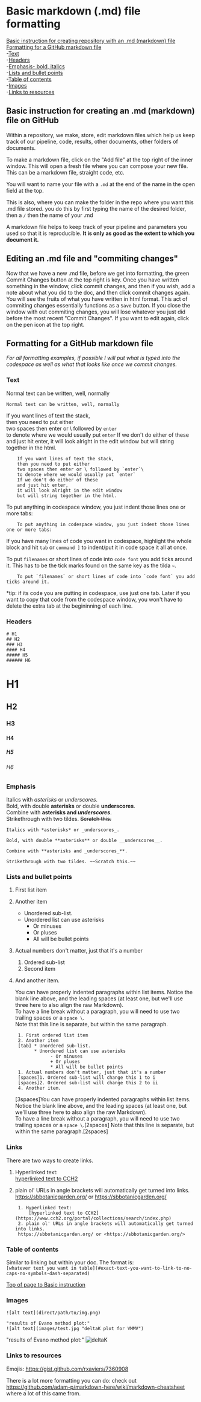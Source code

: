 # Basic markdown (.md) file formatting
[Basic instruction for creating repository with an .md (markdown) file](#basic-instruction-for-creating-repository-with-an-md-markdown-file)  \
[Formatting for a GitHub markdown file](#Formatting-for-a-github-markdown-file)  \
-[Text](#text)  \
-[Headers](#headers)  \
-[Emphasis- bold, italics](#emphasis)  \
-[Lists and bullet points](#lists-and-bullet-points)  \
-[Table of contents](#table-of-contents)  \
-[Images](#images)  
-[Links to resources](#links-to-resources)

## Basic instruction for creating an .md (markdown) file on GitHub
Within a repository, we make, store, edit markdown files which help us keep track of our pipeline, code, results, other documents, other folders of documents. 

To make a markdown file, click on the "Add file" at the top right of the inner window. This will open a fresh file where you can compose your new file. This can be a markdown file, straight code, etc. 

You will want to name your file with a `.md` at the end of the name in the open field at the top.

This is also, where you can make the folder in the repo where you want this .md file stored. you do this by first typing the name of the desired folder, then a `/` then the name of your .md

A markdown file helps to keep track of your pipeline and parameters you used so that it is reproducible. **It is only as good as the extent to which you document it.** 

## Editing an .md file and "commiting changes"
Now that we have a new .md file, before we get into formatting, the green Commit Changes button at the top right is key. Once you have written something in the window, click commit changes, and then if you wish, add a note about what you did to the doc, and then click commit changes again. You will see the fruits of what you have written in html format. This act of commiting changes essentially functions as a `Save` button. If you close the window with out commiting changes, you will lose whatever you just did before the most recent "Commit Changes". If you want to edit again, click on the pen icon at the top right. 

## Formatting for a GitHub markdown file
*For all formatting examples, if possible I will put what is typed into the codespace as well as what that looks like once we commit changes.*
### Text
Normal text can be written, well, normally

    Normal text can be written, well, normally

If you want lines of text the stack,  
then you need to put either  
two spaces then enter or \ followed by `enter`\
to denote where we would usually put `enter`
If we don't do either of these
and just hit enter, 
it will look alright in the edit window 
but will string together in the html. 

        If you want lines of text the stack,  
        then you need to put either  
        two spaces then enter or \ followed by `enter`\
        to denote where we would usually put `enter`
        If we don't do either of these
        and just hit enter, 
        it will look alright in the edit window 
        but will string together in the html. 


To put anything in codespace window, you just indent those lines one or more tabs:

        To put anything in codespace window, you just indent those lines one or more tabs:
If you have many lines of code you want in codespace, highlight the whole block and hit `tab` or `command ]` to indent/put it in code space it all at once.

To put `filenames` or short lines of code into `code font` you add ticks around it. This has to be the tick marks found on the same key as the tilda `~`. 

        To put `filenames` or short lines of code into `code font` you add ticks around it.

*tip: if its code you are putting in codespace, use just one tab. Later if you want to copy that code from the codespace window, you won't have to delete the extra tab at the begininning of each line.
### Headers
    # H1
    ## H2
    ### H3
    #### H4
    ##### H5
    ###### H6
# H1
## H2
### H3
#### H4
##### H5
###### H6

### Emphasis

Italics with *asterisks* or _underscores_. \
Bold, with double **asterisks** or double __underscores__. \
Combine with **asterisks and _underscores_**. \
Strikethrough with two tildes. ~~Scratch this.~~

    Italics with *asterisks* or _underscores_.

    Bold, with double **asterisks** or double __underscores__.

    Combine with **asterisks and _underscores_**.

    Strikethrough with two tildes. ~~Scratch this.~~

### Lists and bullet points

1. First list item
2. Another item
      * Unordered sub-list.
      * Unordered list can use asterisks
           - Or minuses
           + Or pluses
           * All will be bullet points
1. Actual numbers don't matter, just that it's a number
      1. Ordered sub-list
      2. Second item
4. And another item.

   You can have properly indented paragraphs within list items. Notice the blank line above, and the leading spaces (at least one, but we'll use three here to also align the raw Markdown). \
   To have a line break without a paragraph, you will need to use two trailing spaces or a `space \`.  
   Note that this line is separate, but within the same paragraph.  

        1. First ordered list item
        2. Another item
        [tab] * Unordered sub-list.
              * Unordered list can use asterisks
                    - Or minuses
                    + Or pluses
                    * All will be bullet points
        1. Actual numbers don't matter, just that it's a number
        [spaces]1. Ordered sub-list will change this 1 to i 
        [spaces]2. Ordered sub-list will change this 2 to ii
        4. Another item.
  
      [3spaces]You can have properly indented paragraphs within list items. Notice the blank line above, and the leading spaces (at least one, but we'll use three here to also align the raw Markdown). \
      To have a line break without a paragraph, you will need to use two trailing spaces or a `space \`.[2spaces]
      Note that this line is separate, but within the same paragraph.[2spaces]
  
### Links
There are two ways to create links.
1. Hyperlinked text:  
    [hyperlinked text to CCH2](https://www.cch2.org/portal/collections/search/index.php)  
2. plain ol' URLs in angle brackets will automatically get turned into links.  
https://sbbotanicgarden.org/ or <https://sbbotanicgarden.org/>  

        1. Hyperlinked text: 
            [hyperlinked text to CCH2](https://www.cch2.org/portal/collections/search/index.php)  
        2. plain ol' URLs in angle brackets will automatically get turned into links.  
        https://sbbotanicgarden.org/ or <https://sbbotanicgarden.org/>
   
### Table of contents
Similar to linking but within your doc. The format is:  
`[whatever text you want in table](#exact-text-you-want-to-link-to-no-caps-no-symbols-dash-separated)`

[Top of page to Basic instruction](#basic-instruction-for-creating-repository-with-an-md-markdown-file)

### Images
`![alt text](direct/path/to/img.png)`  

    "results of Evano method plot:"  
    ![alt text](images/test.jpg "deltaK plot for VMMV")
    
"results of Evano method plot:"
![deltaK](images/test.jpg "deltaK plot for VMMV")  

### Links to resources

Emojis: https://gist.github.com/rxaviers/7360908  

There is a lot more formatting you can do: check out https://github.com/adam-p/markdown-here/wiki/markdown-cheatsheet where a lot of this came from.
